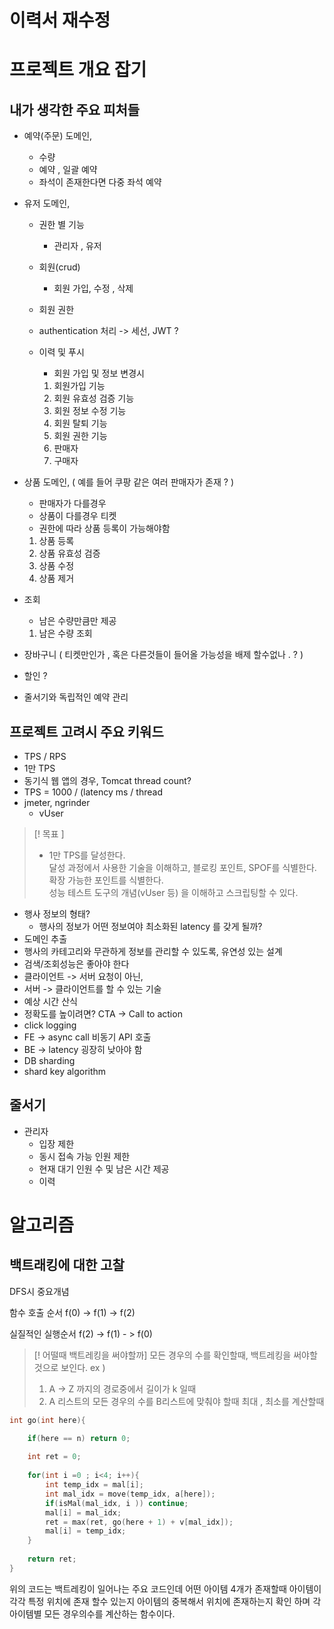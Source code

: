 # 이력서 재수정


#  프로젝트 개요 잡기 

## 내가 생각한 주요 피처들
- 예약(주문) 도메인,
	- 수량 
	- 예약 , 일괄 예약 
	- 좌석이 존재한다면 다중 좌석 예약
- 유저 도메인,
	- 권한 별 기능 
		- 관리자 , 유저
	- 회원(crud)
		- 회원 가입, 수정 , 삭제 
	- 회원 권한 
	- authentication  처리 ->  세선, JWT ?
	- 이력 및 푸시 
		- 회원 가입 및 정보 변경시 

		1. 회원가입 기능
		2. 회원 유효성 검증 기능
		3. 회원 정보 수정 기능 
		4. 회원 탈퇴 기능 
		5. 회원 권한 기능 
		6. 판매자
		7. 구매자


- 상품 도메인, ( 예를 들어 쿠팡 같은 여러 판매자가 존재 ? )
	- 판매자가 다를경우 
	- 상품이 다를경우 티켓 
	- 권한에 따라 상품 등록이 가능해야함 
		
	1. 상품 등록
	2. 상품 유효성 검증
	3. 상품 수정 
	4. 상품 제거 

- 조회 
	- 남은 수량만큼만 제공 
	1. 남은 수량 조회

- 장바구니 ( 티켓만인가 , 혹은 다른것들이 들어올 가능성을 배제 할수없나 . ? )
- 할인 ? 

- 줄서기와 독립적인 예약 관리



## 프로젝트 고려시 주요 키워드
- TPS / RPS
- 1만  TPS
- 동기식 웹 앱의 경우, Tomcat thread count?
- TPS = 1000 / (latency ms / thread
- jmeter, ngrinder
	- vUser
 > [! 목표 ]
 > - 1만 TPS를 달성한다.  
 >   달성 과정에서 사용한 기술을 이해하고, 블로킹 포인트, SPOF를 식별한다.  
 >   확장 가능한 포인트를 식별한다.  
 >   성능 테스트 도구의 개념(vUser 등) 을 이해하고 스크립팅할 수 있다.

- 행사 정보의 형태?
	- 행사의 정보가 어떤 정보여야 최소화된 latency 를 갖게 될까?
-  도메인 추출  
- 행사의 카테고리와 무관하게 정보를 관리할 수 있도록, 유연성 있는 설계  
- 검색/조회성능은 좋아야 한다
- 클라이언트 -> 서버 요청이 아닌,  
- 서버 -> 클라이언트를 할 수 있는 기술
- 예상 시간 산식  
- 정확도를 높이려면? CTA -> Call to action  
- click logging  
- FE -> async call 비동기 API 호출  
- BE -> latency 굉장히 낮아야 함
- DB sharding
- shard key algorithm


## 줄서기 
- 관리자 
	- 입장 제한 
	- 동시 접속 가능 인원 제한 
	- 현재 대기 인원 수 및  남은 시간 제공
	- 이력





# 알고리즘

## 백트래킹에 대한 고찰

DFS시 중요개념

함수 호출 순서 
f(0) -> f(1) -> f(2)  

실질적인 실행순서 
f(2)  -> f(1) - > f(0)


> [! 어떨때 백트레킹을 써야할까]
> 모든 경우의 수를 확인할때, 백트레킹을 써야할것으로 보인다. 
> ex )
> 1. A -> Z 까지의 경로중에서 길이가 k 일때 
> 2. A 리스트의 모든 경우의 수를 B리스트에 맞춰야 할때 최대 , 최소를 계산할때



``` c++
int go(int here){

	if(here == n) return 0;
	
	int ret = 0;
	
	for(int i =0 ; i<4; i++){
		int temp_idx = mal[i];
		int mal_idx = move(temp_idx, a[here]);
		if(isMal(mal_idx, i )) continue;
		mal[i] = mal_idx;
		ret = max(ret, go(here + 1) + v[mal_idx]);
		mal[i] = temp_idx;
	}
	
	return ret;
}
```

위의 코드는 백트레킹이 일어나는 주요 코드인데 
어떤 아이템 4개가 존재할때 
아이템이 각각 특정 위치에 존재 할수 있는지 
아이템의 중복해서 위치에 존재하는지 확인 하며
각 아이템별 모든 경우의수를 계산하는 함수이다. 


